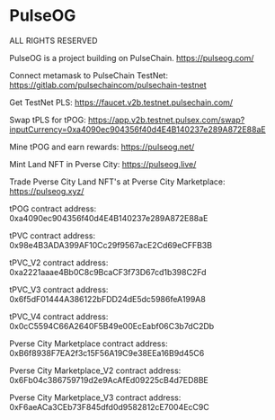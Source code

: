 # PulseOG
ALL RIGHTS RESERVED

PulseOG is a project building on PulseChain. https://pulseog.com/

Connect metamask to PulseChain TestNet: https://gitlab.com/pulsechaincom/pulsechain-testnet


Get TestNet PLS: https://faucet.v2b.testnet.pulsechain.com/


Swap tPLS for tPOG: https://app.v2b.testnet.pulsex.com/swap?inputCurrency=0xa4090ec904356f40d4E4B140237e289A872E88aE


Mine tPOG and earn rewards: https://pulseog.net/ 


Mint Land NFT in Pverse City: https://pulseog.live/ 


Trade Pverse City Land NFT's at Pverse City Marketplace: https://pulseog.xyz/ 


tPOG contract address: 0xa4090ec904356f40d4E4B140237e289A872E88aE


tPVC contract address: 0x98e4B3ADA399AF10Cc29f9567acE2Cd69eCFFB3B


tPVC_V2 contract address: 0xa2221aaae4Bb0C8c9BcaCF3f73D67cd1b398C2Fd


tPVC_V3 contract address: 0x6f5dF01444A386122bFDD24dE5dc5986feA199A8


tPVC_V4 contract address: 0x0cC5594C66A2640F5B49e00EcEabf06C3b7dC2Db


Pverse City Marketplace contract address: 0xB6f8938F7EA2f3c15F56A19C9e38EEa16B9d45C6


Pverse City Marketplace_V2 contract address: 0x6Fb04c386759719d2e9AcAfEd09225cB4d7ED8BE


Pverse City Marketplace_V3 contract address: 0xF6aeACa3CEb73F845dfd0d9582812cE7004EcC9C
